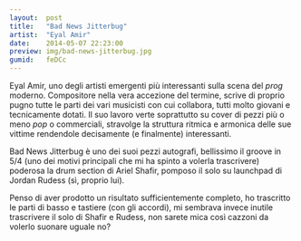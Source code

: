 ```yaml
---
layout:  post
title:   "Bad News Jitterbug"
artist:  "Eyal Amir"
date:    2014-05-07 22:23:00
preview: img/bad-news-jitterbug.jpg
gumid:   feDCc
---
```


Eyal Amir, uno degli artisti emergenti più interessanti sulla scena del *prog*
moderno. Compositore nella vera accezione del termine, scrive di proprio pugno
tutte le parti dei vari musicisti con cui collabora, tutti molto giovani e
tecnicamente dotati. Il suo lavoro verte soprattutto su cover di pezzi più o
meno *pop* o commerciali, stravolge la struttura ritmica e armonica delle sue
vittime rendendole decisamente (e finalmente) interessanti.

Bad News Jitterbug è uno dei suoi pezzi autografi, bellissimo il groove in 5/4
(uno dei motivi principali che mi ha spinto a volerla trascrivere) poderosa la
drum section di Ariel Shafir, pomposo il solo su launchpad di Jordan Rudess
(sì, proprio lui).

Penso di aver prodotto un risultato sufficientemente completo, ho trascritto le
parti di basso e tastiere (con gli accordi), mi sembrava invece inutile
trascrivere il solo di Shafir e Rudess, non sarete mica così cazzoni da volerlo
suonare uguale no?

<!-- vim: set tw=79 spell spelllang=it: -->
